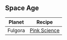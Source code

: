 ## Space Age

| Planet  | Recipe  |
|---------|---------|
| Fulgora | [Pink Science](./space_age/fulgora/pink_science.md) |
